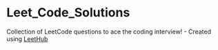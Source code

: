 # Leet_Code_Solutions
Collection of LeetCode questions to ace the coding interview! - Created using [LeetHub](https://github.com/QasimWani/LeetHub)
